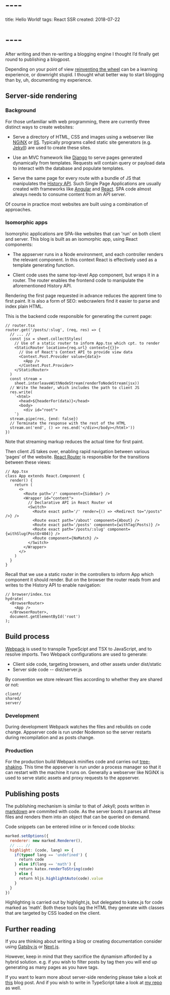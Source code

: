 # ----
title: Hello World!
tags: React SSR
created: 2018-07-22
# ----

After writing and then re-writing a blogging engine I thought I’d finally get round to publishing a blogpost.

Depending on your point of view [reinventing the wheel](https://www.gatsbyjs.org) can be a learning experience, or downright stupid.
I thought what better way to start blogging than by, uh, documenting my experience.

## Server-side rendering

### Background

For those unfamiliar with web programming, there are currently three distinct ways to create websites:

* Serve a directory of HTML, CSS and images using a webserver like [NGiNX](https://www.nginx.com) or [IIS](https://www.iis.net).
  Typically programs called static site generators (e.g. [Jekyll](https://jekyllrb.com)) are used to create these sites.

* Use an MVC framework like [Django](https://www.djangoproject.com) to serve pages generated dynamically from templates.
  Requests will contain query or payload data to interact with the database and populate templates.

* Serve the same page for every route with a bundle of JS that manipulates the [History API](https://developer.mozilla.org/en-US/docs/Web/API/History).
  Such Single Page Applications are usually created with frameworks like [Angular](https://angular.io) and [React](https://reactjs.org).
  SPA code almost always needs to consume content from an API server.

Of course in practice most websites are built using a combination of approaches.

### Isomorphic apps

Isomorphic applications are SPA-like websites that can 'run' on both client and server.
This blog is built as an isomorphic app, using React components:

* The appserver runs in a Node environment, and each controller renders the relevant component.
  In this context React is effectively used as a template generating function.

* Client code uses the same top-level App component, but wraps it in a router.
  The router enables the frontend code to manipulate the aforementioned History API.

Rendering the first page requested in advance reduces the apprent time to first paint.
It is also a form of SEO: webcrawlers find it easier to parse and index plain HTML.

This is the backend code responsible for generating the current page:

```tsx
// router.tsx
router.get('/posts/:slug', (req, res) => {
  // ... //
  const jsx = sheet.collectStyles(
    // Use of a static router to inform App.tsx which cpt. to render
    <StaticRouter location={req.url} context={{}}>
      // Use of React's Context API to provide view data
      <Context.Post.Provider value={data}>
        <App />
      </Context.Post.Provider>
    </StaticRouter>
  )
  const stream =
    sheet.interleaveWithNodeStream(renderToNodeStream(jsx))
  // Write the header, which includes the path to client JS
  res.write(
    `<html>
      <head>${headerFor(data)}</head>
      <body>
        <div id="root">
    `)
  stream.pipe(res, {end: false})
  // Terminate the response with the rest of the HTML
  stream.on('end', () => res.end('</div></body></html>'))
})
```

Note that streaming markup reduces the actual time for first paint.

Then client JS takes over, enabling rapid navigation between various ‘pages’ of the website.
[React Router](https://github.com/ReactTraining/react-router) is responsible for the transitions between these views:

```tsx
// App.tsx
class App extends React.Component {
  render() {
    return (
      <>
        <Route path='/' component={Sidebar} />
        <Wrapper id="content">
          // Declarative API in React Router v4
          <Switch>
            <Route exact path='/' render={() => <Redirect to="/posts" />} />
            <Route exact path='/about' component={About} />
            <Route exact path='/posts' component={withTag(Posts)} />
            <Route exact path='/posts/:slug' component={withSlug(PostOr404)} />
            <Route component={NoMatch} />
          </Switch>
        </Wrapper>
      </>
    )
  }
}
```

Recall that we use a static router in the controllers to inform App which component it should render.
But on the browser the router reads from and writes to the History API to enable navigation:

```tsx
// browser/index.tsx
hydrate(
  <BrowserRouter>
    <App />
  </BrowserRouter>,
  document.getElementById('root')
);
```

## Build process

[Webpack](https://webpack.js.org/) is used to transpile TypeScipt and TSX to JavaScript, and to resolve imports.
Two Webpack configurations are used to generate:
* Client side code, targeting browsers, and other assets under dist/static
* Server side code -- dist/server.js

By convention we store relevant files according to whether they are shared or not:

```
client/
shared/
server/
```

### Development

During development Webpack watches the files and rebuilds on code change.
Appserver code is run under Nodemon so the server restarts during recompilation and as posts change.

### Production

For the production build Webpack minifies code and carries out [tree-shaking](https://webpack.js.org/guides/tree-shaking/).
This time the appserver is run under a process manager so that it can restart with the machine it runs on.
Generally a webserver like NGiNX is used to serve static assets and proxy requests to the appserver.

## Publishing posts

The publishing mechanism is similar to that of Jekyll; posts written in [markdown](https://github.github.com/gfm/) are commited with code.
As the server boots it parses all these files and renders them into an object that can be queried on demand.

Code snippets can be entered inline or in fenced code blocks: 

```javascript
marked.setOptions({
  renderer: new marked.Renderer(),
  // ... //
  highlight: (code, lang) => {
    if(typeof lang == 'undefined') {
      return code
    } else if(lang == 'math') {
      return katex.renderToString(code)
    } else {
      return hljs.highlightAuto(code).value
    }
  }
})
```

Highlighting is carried out by highlight.js, but delegated to katex.js for code marked as ‘math’.
Both these tools tag the HTML they generate with classes that are targeted by CSS loaded on the client.

## Further reading

If you are thinking about writing a blog or creating documentation consider using [Gatsby.js](https://www.gatsbyjs.org) or [Next.js](https://nextjs.org).

However, keep in mind that they sacrifice the dynamism afforded by a hybrid solution.
e.g. if you wish to filter posts by tag then you will end up generating as many pages as you have tags.

If you want to learn more about server-side rendering please take a look at [this](https://tylermcginnis.com/react-router-server-rendering/) blog post.
And if you wish to write in TypeScript take a look at [my repo](https://github.com/bfdes/bfdes.in) as well.
